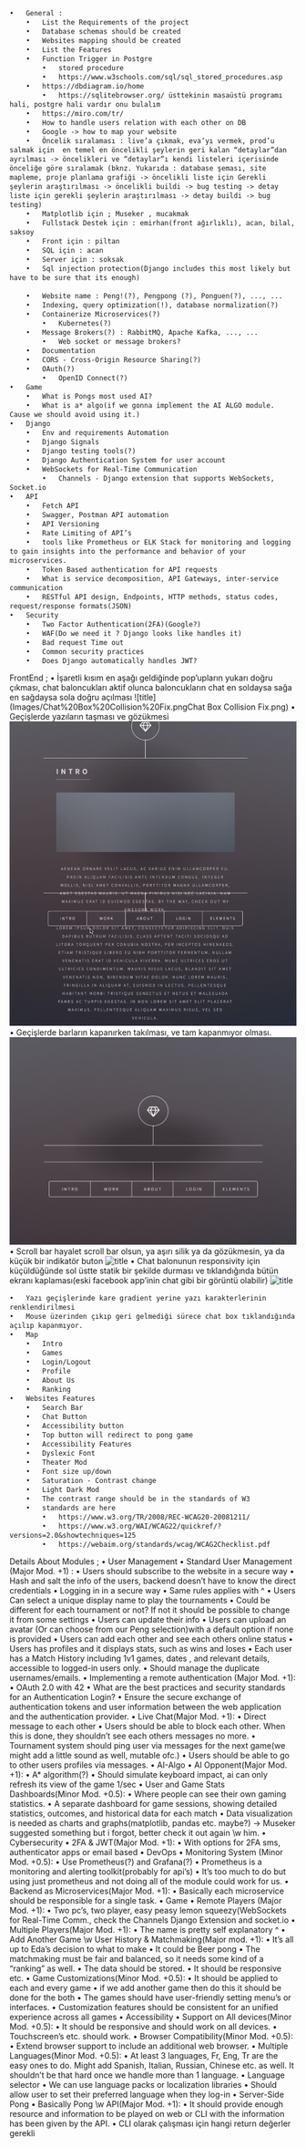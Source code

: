 
	•	General :
		•	List the Requirements of the project
		•	Database schemas should be created
		•	Websites mapping should be created
		•	List the Features
		•	Function Trigger in Postgre
			•	stored procedure
			•	https://www.w3schools.com/sql/sql_stored_procedures.asp
		•	https://dbdiagram.io/home
			•	https://sqlitebrowser.org/ üsttekinin masaüstü programı hali, postgre hali vardır onu bulalım
		•	https://miro.com/tr/
		•	How to handle users relation with each other on DB
		•	Google -> how to map your website
		•	Öncelik sıralaması : live’a çıkmak, eva’yı vermek, prod’u salmak için  en temel en öncelikli şeylerin geri kalan “detaylar”dan ayrılması -> öncelikleri ve “detaylar”ı kendi listeleri içerisinde önceliğe göre sıralamak (bknz. Yukarıda : database şeması, site mapleme, proje planlama grafiği -> öncelikli liste için Gerekli şeylerin araştırılması -> öncelikli buildi -> bug testing -> detay liste için gerekli şeylerin araştırılması -> detay buildi -> bug testing)
		•	Matplotlib için ; Museker , mucakmak
		•	Fullstack Destek için : emirhan(front ağırlıklı), acan, bilal, saksoy
		•	Front için : piltan
		•	SQL için : acan
		•	Server için : soksak
		•	Sql injection protection(Django includes this most likely but have to be sure that its enough)

		•	Website name : Peng!(?), Pengpong (?), Ponguen(?), ..., ...
		•	Indexing, query optimization(!), database normalization(?)
		•	Containerize Microservices(?)
			•	Kubernetes(?)
		•	Message Brokers(?) : RabbitMQ, Apache Kafka, ..., ...
			•	Web socket or message brokers?
		•	Documentation
		•	CORS - Cross-Origin Resource Sharing(?)
		•	OAuth(?)
			•	OpenID Connect(?)
	•	Game
		•	What is Pongs most used AI?
		•	What is a* algo(if we gonna implement the AI ALGO module. Cause we should avoid using it.)
	•	Django
		•	Env and requirements Automation
		•	Django Signals
		•	Django testing tools(?)
		•	Django Authentication System for user account
		•	WebSockets for Real-Time Communication
			•	Channels - Django extension that supports WebSockets, Socket.io
	•	API
		•	Fetch API
		•	Swagger, Postman API automation
		•	API Versioning
		•	Rate Limiting of API’s
		•	tools like Prometheus or ELK Stack for monitoring and logging to gain insights into the performance and behavior of your microservices.
		•	Token Based authentication for API requests
		•	What is service decomposition, API Gateways, inter-service communication
		•	RESTful API design, Endpoints, HTTP methods, status codes, request/response formats(JSON)
	•	Security
		•	Two Factor Authentication(2FA)(Google?)
		•	WAF(Do we need it ? Django looks like handles it)
		•	Bad request Time out
		•	Common security practices
		•	Does Django automatically handles JWT?

FrontEnd  ; 
	•	İşaretli kısım en aşağı geldiğinde pop’upların yukarı doğru çıkması, chat baloncukları aktif olunca baloncukların chat en soldaysa sağa en sağdaysa sola doğru açılması
	![title](Images/Chat%20Box%20Collision%20Fix.pngChat Box Collision Fix.png)
	•	Geçişlerde yazıların taşması ve gözükmesi
	![title](Images/Text%20Overlap%20With%20Bar%20Fix.png)
	•	Geçişlerde barların kapanırken takılması, ve tam kapanmıyor olması.
	![title](Images/Bar's%20Closing%20Fix.png)
	•	Scroll bar hayalet scroll bar olsun, ya aşırı silik ya da gözükmesin, ya da küçük bir indikatör buton
	![title](Images/Scroll%20Bar%20Fix.png)
	•	Chat balonunun responsivity için küçüldüğünde sol üstte statik bir şekilde durması ve tıklandığında bütün ekranı kaplaması(eski facebook app’inin chat gibi bir görüntü olabilir)
	![title](Images/Chat%20Box%20Responsive%20Fix.png)

	•	Yazı geçişlerinde kare gradient yerine yazı karakterlerinin renklendirilmesi
	•	Mouse üzerinden çıkıp geri gelmediği sürece chat box tıklandığında açılıp kapanmıyor.
	•	Map
		•	Intro
		•	Games
		•	Login/Logout
		•	Profile
		•	About Us
		•	Ranking
	•	Websites Features
		•	Search Bar
		•	Chat Button
		•	Accessibility button
		•	Top button will redirect to pong game
		•	Accessibility Features
		•	Dyslexic Font
		•	Theater Mod
		•	Font size up/down
		•	Saturation - Contrast change
		•	Light Dark Mod
		•	The contrast range should be in the standards of W3
		•	standards are here
			•	https://www.w3.org/TR/2008/REC-WCAG20-20081211/ 
			•	https://www.w3.org/WAI/WCAG22/quickref/?versions=2.0&showtechniques=125
			•	https://webaim.org/standards/wcag/WCAG2Checklist.pdf



Details About Modules ;
	•	User Management 
		•	Standard User Management (Major Mod. +1) :
			•	Users should subscribe to the website in a secure way
				•	Hash and salt the info of the users, backend doesn’t have to know the direct credentials
			•	Logging in in a secure way
				•	Same rules applies with ^
			•	Users Can select a unique display name to play the tournaments
			•	Could be different for each tournament or not? If not it should be possible to change it from some settings
			•	Users can update their info
			•	Users can upload an avatar (Or can choose from our Peng selection)with a default option if none is provided
			•	Users can add each other and see each others online status
			•	Users has profiles and it displays stats, such as wins and loses
			•	Each user has a Match History including 1v1 games, dates , and relevant details, accessible to logged-in users only.
			•	Should manage the duplicate usernames/emails.
		•	Implementing a remote authentication (Major Mod. +1):
			•	OAuth 2.0 with 42
			•	What are the best practices and security standards for an Authentication Login?
			•	Ensure the secure exchange of authentication tokens and user information between the web application and the authentication provider.
		•	Live Chat(Major Mod. +1):
			•	Direct message to each other
			•	Users should be able to block each other. When this is done, they shouldn’t see each others messages no more.
			•	Tournament system should ping user via messages for the next game(we might add a little sound as well, mutable ofc.)
			•	Users should be able to go to other users profiles via messages.
	•	AI-Algo
		•	AI Opponent(Major Mod. +1):
			•	A* algorithm(?)
			•	Should simulate keyboard impact, ai can only refresh its view of the game 1/sec
		•	User and Game Stats Dashboards(Minor Mod. +0.5):
			•	Where people can see their own gaming statistics.
			•	A separate dashboard for game sessions, showing detailed statistics, outcomes, and historical data for each match
			•	Data visualization is needed as charts and graphs(matplotlib, pandas etc. maybe?) -> Museker suggested something but i forgot, better check it out again \w him.
	•	Cybersecurity
		•	2FA & JWT(Major Mod. +1):
			•	With options for 2FA sms, authenticator apps or email based
	•	DevOps
		•	Monitoring System (Minor Mod. +0.5):
			•	Use Prometheus(?) and Grafana(?)
			•	Prometheus is a monitoring and alerting toolkit(probably for api’s)
			•	It’s too much to do but using just prometheus and not doing all of the module could work for us.
		•	Backend as Microservices(Major Mod. +1):
			•	Basically each microservice should be responsible for a single task.
	•	Game
		•	Remote Players (Major Mod. +1):
			•	Two pc’s, two player, easy peasy lemon squeezy(WebSockets for Real-Time Comm., check the Channels Django Extension and socket.io
		•	Multiple Players(Major Mod. +1):
			•	The name is pretty self explanatory ^
		•	Add Another Game \w User History & Matchmaking(Major mod. +1):
			•	It’s all up to Eda’s decision to what to make
			•	It could be Beer pong
			•	The matchmaking must be fair and balanced, so it needs some kind of a “ranking” as well.
			•	The data should be stored.
			•	It should be responsive etc.
		•	Game Customizations(Minor Mod. +0.5):
			•	It should be applied to each and every game
			•	if we add another game then do this it should be done for the both
			•	The games should have user-friendly setting menu’s or interfaces.
			•	Customization features should be consistent for an unified experience across all games
	•	Accessibility
		•	Support on All devices(Minor Mod. +0.5):
			•	It should be responsive and should work on all devices.
			•	Touchscreen’s etc. should work.
		•	Browser Compatibility(Minor Mod. +0.5):
			•	Extend browser support to include an additional web browser.
			•	Multiple Languages(Minor Mod. +0.5):
			•	At least 3 languages, Fr, Eng, Tr are the easy ones to do. Might add Spanish, Italian, Russian, Chinese etc. as well. It shouldn’t be that hard once we handle more than 1 language.
			•	Language selector
			•	We can use language packs or localization libraries
			•	Should allow user to set their preferred language when they log-in
	•	Server-Side Pong
		•	Basically Pong \w API(Major Mod. +1):
			•	It should provide enough resource and information to be played on web or CLI with the information has been given by the API.
			•	CLI olarak çalışması için hangi return değerler gerekli
